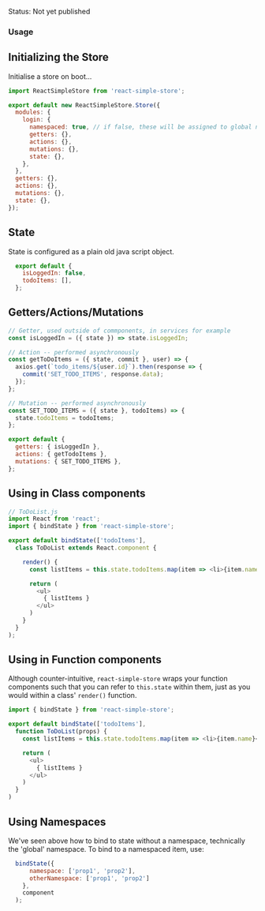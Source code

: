 Status: Not yet published

### Usage

## Initializing the Store
Initialise a store on boot...
```js
import ReactSimpleStore from 'react-simple-store';

export default new ReactSimpleStore.Store({
  modules: {
    login: {
      namespaced: true, // if false, these will be assigned to global namespace
      getters: {},
      actions: {},
      mutations: {},
      state: {},
    },
  },
  getters: {},
  actions: {},
  mutations: {},
  state: {},
});
```

## State
State is configured as a plain old java script object.

```js
  export default {
    isLoggedIn: false,
    todoItems: [],
  };
```

## Getters/Actions/Mutations

```js
// Getter, used outside of commponents, in services for example
const isLoggedIn = ({ state }) => state.isLoggedIn;

// Action -- performed asynchronously
const getToDoItems = ({ state, commit }, user) => {
  axios.get(`todo_items/${user.id}`).then(response => {
    commit('SET_TODO_ITEMS', response.data);
  });
};

// Mutation -- performed asynchronously
const SET_TODO_ITEMS = ({ state }, todoItems) => {
  state.todoItems = todoItems;
};

export default {
  getters: { isLoggedIn },
  actions: { getTodoItems },
  mutations: { SET_TODO_ITEMS },
};
```


## Using in Class components

```js
// ToDoList.js
import React from 'react';
import { bindState } from 'react-simple-store';

export default bindState(['todoItems'],
  class ToDoList extends React.component {

    render() {
      const listItems = this.state.todoItems.map(item => <li>{item.name}</li>)

      return (
        <ul>
          { listItems }
        </ul>
      )
    }
  }
);
```

## Using in Function components
Although counter-intuitive, `react-simple-store` wraps your function components such that you can refer to `this.state` within them, just as you would within a class' `render()` function.
```js
import { bindState } from 'react-simple-store';

export default bindState(['todoItems'],
  function ToDoList(props) {
    const listItems = this.state.todoItems.map(item => <li>{item.name}</li>)

    return (
      <ul>
        { listItems }
      </ul>
    )
  }
)
```

## Using Namespaces
We've seen above how to bind to state without a namespace, technically the 'global' namespace. To bind to a namespaced item, use:
```js
  bindState({
      namespace: ['prop1', 'prop2'],
      otherNamespace: ['prop1', 'prop2']
    },
    component
  );
```
